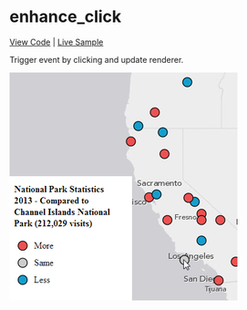# enhance_click

[View Code](index.html) | [Live Sample](https://esri.github.io/visualization-js/enhance_click)

Trigger event by clicking and update renderer.

![](thumbnail.png)
